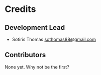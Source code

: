 # Credits

## Development Lead

* Sotiris Thomas <sothomas88@gmail.com>

## Contributors

None yet. Why not be the first?
